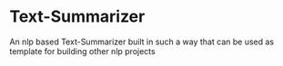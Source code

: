 # Text-Summarizer
An nlp based Text-Summarizer built in such a way that can be used as template for building other nlp projects

